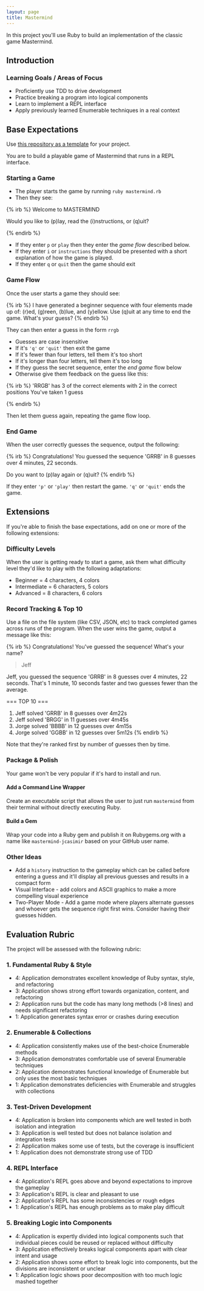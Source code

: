 ```yaml
---
layout: page
title: Mastermind
---
```


In this project you'll use Ruby to build an implementation of the classic game Mastermind.

## Introduction

### Learning Goals / Areas of Focus

* Proficiently use TDD to drive development
* Practice breaking a program into logical components
* Learn to implement a REPL interface
* Apply previously learned Enumerable techniques in a real context

## Base Expectations

Use [this repository as a template][mmgh] for your project.

[mmgh]: https://github.com/turingschool-examples/mastermind

You are to build a playable game of Mastermind that runs in a REPL interface.

### Starting a Game

* The player starts the game by running `ruby mastermind.rb`
* Then they see:

{% irb %}
Welcome to MASTERMIND

Would you like to (p)lay, read the (i)nstructions, or (q)uit?
>
{% endirb %}

* If they enter `p` or `play` then they enter the *game flow* described below.
* If they enter `i` or `instructions` they should be presented with a short explanation of how
the game is played.
* If they enter `q` or `quit` then the game should exit

### Game Flow

Once the user starts a game they should see:

{% irb %}
I have generated a beginner sequence with four elements made up of: (r)ed,
(g)reen, (b)lue, and (y)ellow. Use (q)uit at any time to end the game.
What's your guess?
{% endirb %}

They can then enter a guess in the form `rrgb`

* Guesses are case insensitive
* If it's `'q'` or `'quit'` then exit the game
* If it's fewer than four letters, tell them it's too short
* If it's longer than four letters, tell them it's too long
* If they guess the secret sequence, enter the *end game* flow below
* Otherwise give them feedback on the guess like this:

{% irb %}
'RRGB' has 3 of the correct elements with 2 in the correct positions
You've taken 1 guess

{% endirb %}

Then let them guess again, repeating the game flow loop.

### End Game

When the user correctly guesses the sequence, output the following:

{% irb %}
Congratulations! You guessed the sequence 'GRRB' in 8 guesses over 4 minutes,
22 seconds.

Do you want to (p)lay again or (q)uit?
{% endirb %}

If they enter `'p'` or `'play'` then restart the game. `'q'` or `'quit'` ends
the game.

## Extensions

If you're able to finish the base expectations, add on one or more of the
following extensions:

### Difficulty Levels

When the user is getting ready to start a game, ask them what difficulty
level they'd like to play with the following adaptations:

* Beginner = 4 characters, 4 colors
* Intermediate = 6 characters, 5 colors
* Advanced = 8 characters, 6 colors

### Record Tracking & Top 10

Use a file on the file system (like CSV, JSON, etc) to track completed
games across runs of the program. When the user wins the game, output a message like this:

{% irb %}
Congratulations! You've guessed the sequence! What's your name?

> Jeff

Jeff, you guessed the sequence 'GRRB' in 8 guesses over 4 minutes,
22 seconds. That's 1 minute, 10 seconds faster and two guesses fewer than the
average.

=== TOP 10 ===
1. Jeff solved 'GRRB' in 8 guesses over 4m22s
2. Jeff solved 'BRGG' in 11 guesses over 4m45s
3. Jorge solved 'BBBB' in 12 guesses over 4m15s
4. Jorge solved 'GGBB' in 12 guesses over 5m12s
{% endirb %}

Note that they're ranked first by number of guesses then by time.

### Package & Polish

Your game won't be very popular if it's hard to install and run.

#### Add a Command Line Wrapper

Create an executable script that allows the user to just run `mastermind`
from their terminal without directly executing Ruby.

#### Build a Gem

Wrap your code into a Ruby gem and publish it on Rubygems.org with a name like
`mastermind-jcasimir` based on your GitHub user name.

### Other Ideas
* Add a `history` instruction to the gameplay which can be called before entering a guess and it'll display
all previous guesses and results in a compact form
* Visual Interface - add colors and ASCII graphics to make a more compelling
visual experience
* Two-Player Mode - Add a game mode where players alternate guesses and whoever
gets the sequence right first wins. Consider having their guesses hidden.

## Evaluation Rubric

The project will be assessed with the following rubric:

### 1. Fundamental Ruby & Style

* 4:  Application demonstrates excellent knowledge of Ruby syntax, style, and refactoring
* 3:  Application shows strong effort towards organization, content, and refactoring
* 2:  Application runs but the code has many long methods (>8 lines) and needs significant refactoring
* 1:  Application generates syntax error or crashes during execution

### 2. Enumerable & Collections

* 4: Application consistently makes use of the best-choice Enumerable methods
* 3: Application demonstrates comfortable use of several Enumerable techniques
* 2: Application demonstrates functional knowledge of Enumerable but only uses the most basic techniques
* 1: Application demonstrates deficiencies with Enumerable and struggles with collections

### 3. Test-Driven Development

* 4: Application is broken into components which are well tested in both isolation and integration
* 3: Application is well tested but does not balance isolation and integration tests
* 2: Application makes some use of tests, but the coverage is insufficient
* 1: Application does not demonstrate strong use of TDD

### 4. REPL Interface

* 4: Application's REPL goes above and beyond expectations to improve the gameplay
* 3: Application's REPL is clear and pleasant to use
* 2: Application's REPL has some inconsistencies or rough edges
* 1: Application's REPL has enough problems as to make play difficult

### 5. Breaking Logic into Components

* 4: Application is expertly divided into logical components such that individual pieces could be reused or replaced without difficulty
* 3: Application effectively breaks logical components apart with clear intent and usage
* 2: Application shows some effort to break logic into components, but the divisions are inconsistent or unclear
* 1: Application logic shows poor decomposition with too much logic mashed together
